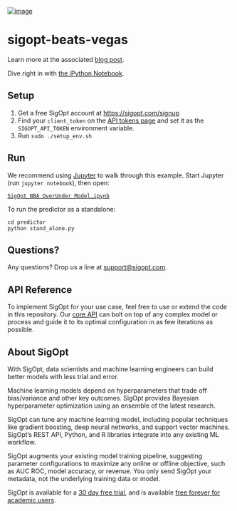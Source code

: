 [![image](https://sigopt.com/static/img/SigOpt_logo_horiz.png?raw=true)](https://sigopt.com)

# sigopt-beats-vegas

Learn more at the associated [blog post](http://blog.sigopt.com/post/136340340198/sigopt-for-ml-using-model-tuning-to-beat-vegas).

Dive right in with [the iPython Notebook](https://github.com/sigopt/sigopt-examples/blob/master/sigopt-beats-vegas/SigOpt%20NBA%20OverUnder%20Model.ipynb).

## Setup

1. Get a free SigOpt account at https://sigopt.com/signup
2. Find your `client_token` on the [API tokens page](https://sigopt.com/tokens) and set it
  as the `SIGOPT_API_TOKEN` environment variable.
4. Run `sudo ./setup_env.sh`

## Run

We recommend using [Jupyter](http://jupyter.readthedocs.org/en/latest/install.html) to walk through this example. Start Jupyter (run `jupyter notebook`), then open:

[`SigOpt NBA OverUnder Model.ipynb`](https://github.com/sigopt/sigopt-examples/blob/master/sigopt-beats-vegas/SigOpt%20NBA%20OverUnder%20Model.ipynb)

To run the predictor as a standalone:
```
cd predictor
python stand_alone.py
```

## Questions?
Any questions? Drop us a line at [support@sigopt.com](mailto:support@sigopt.com).

## API Reference
To implement SigOpt for your use case, feel free to use or extend the code in this repository. Our [core API](https://sigopt.com/docs) can bolt on top of any complex model or process and guide it to its optimal configuration in as few iterations as possible.

## About SigOpt

With SigOpt, data scientists and machine learning engineers can build better models with less trial and error.

Machine learning models depend on hyperparameters that trade off bias/variance and other key outcomes. SigOpt provides Bayesian hyperparameter optimization using an ensemble of the latest research.

SigOpt can tune any machine learning model, including popular techniques like gradient boosting, deep neural networks, and support vector machines. SigOpt’s REST API, Python, and R libraries integrate into any existing ML workflow.

SigOpt augments your existing model training pipeline, suggesting parameter configurations to maximize any online or offline objective, such as AUC ROC, model accuracy, or revenue. You only send SigOpt your metadata, not the underlying training data or model.

SigOpt is available for a [30 day free trial](https://sigopt.com/signup), and is available [free forever for academic users](https://sigopt.com/edu).
